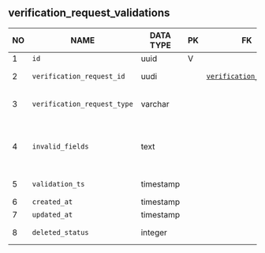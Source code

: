 verification_request_validations
----------------------------


NO | NAME | DATA TYPE | PK | FK | DESCRIPTION  | COMMENTS          
---|------|-----------|----|----|--------------|----------
1|`id` | uuid | V |  |  | 
2|`verification_request_id` | uudi |  | [`verification_request`](verification_request.md) | Verification request that was validated | 
3|`verification_request_type` | varchar |  |  | One of: professionalCertificate, experience, education | 
4|`invalid_fields` | text |  |  | List of invalid fields separated by commas. | Check that field names match field names in PACC.
5|`validation_ts` | timestamp |  |  | Date and time of validation. | 
6|`created_at` | timestamp |  |  |  | 
7|`updated_at` | timestamp |  |  |  | 
8|`deleted_status` | integer |  |  | 0 - active record, 1 - deleted record. | 
